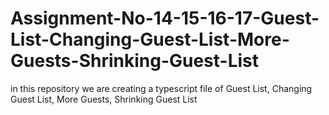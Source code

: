 # Assignment-No-14-15-16-17-Guest-List-Changing-Guest-List-More-Guests-Shrinking-Guest-List
in this repository we are creating a typescript file of Guest List, Changing Guest List, More Guests, Shrinking Guest List
